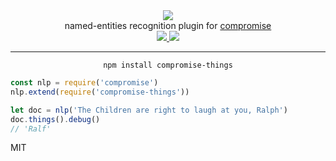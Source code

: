 <div align="center">
  <img src="https://cloud.githubusercontent.com/assets/399657/23590290/ede73772-01aa-11e7-8915-181ef21027bc.png" />

  <div>named-entities recognition plugin for <a href="https://github.com/spencermountain/compromise/">compromise</a></div>
  
  <!-- npm version -->
  <a href="https://npmjs.org/package/compromise-things">
    <img src="https://img.shields.io/npm/v/compromise-things.svg?style=flat-square" />
  </a>
  
  <!-- file size -->
  <a href="https://unpkg.com/spacetime/builds/compromise-things.min.js">
    <img src="https://badge-size.herokuapp.com/spencermountain/compromise-things/master/builds/compromise-entities.min.js" />
  </a>
   <hr/>
</div>

<div align="center">
  <code>npm install compromise-things</code>
</div>

```js
const nlp = require('compromise')
nlp.extend(require('compromise-things'))

let doc = nlp('The Children are right to laugh at you, Ralph')
doc.things().debug()
// 'Ralf'
```


MIT